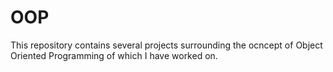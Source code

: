 # OOP
This repository contains several projects surrounding the ocncept of Object Oriented Programming of which I have worked on.
